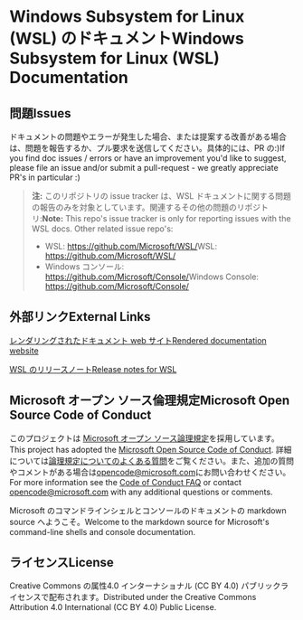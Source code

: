 # <a name="windows-subsystem-for-linux-wsl-documentation"></a><span data-ttu-id="29b00-101">Windows Subsystem for Linux (WSL) のドキュメント</span><span class="sxs-lookup"><span data-stu-id="29b00-101">Windows Subsystem for Linux (WSL) Documentation</span></span>

## <a name="issues"></a><span data-ttu-id="29b00-102">問題</span><span class="sxs-lookup"><span data-stu-id="29b00-102">Issues</span></span>
<span data-ttu-id="29b00-103">ドキュメントの問題やエラーが発生した場合、または提案する改善がある場合は、問題を報告するか、プル要求を送信してください。具体的には、PR の:)</span><span class="sxs-lookup"><span data-stu-id="29b00-103">If you find doc issues / errors or have an improvement you'd like to suggest, please file an issue and/or submit a pull-request - we greatly appreciate PR's in particular :)</span></span>

> <span data-ttu-id="29b00-104">**注:** このリポジトリの issue tracker は、WSL ドキュメントに関する問題の報告のみを対象としています。関連するその他の問題のリポジトリ:</span><span class="sxs-lookup"><span data-stu-id="29b00-104">**Note:** This repo's issue tracker is only for reporting issues with the WSL docs. Other related issue repo's:</span></span>
> * <span data-ttu-id="29b00-105">WSL: https://github.com/Microsoft/WSL/</span><span class="sxs-lookup"><span data-stu-id="29b00-105">WSL: https://github.com/Microsoft/WSL/</span></span>
> * <span data-ttu-id="29b00-106">Windows コンソール: https://github.com/Microsoft/Console/</span><span class="sxs-lookup"><span data-stu-id="29b00-106">Windows Console: https://github.com/Microsoft/Console/</span></span>

## <a name="external-links"></a><span data-ttu-id="29b00-107">外部リンク</span><span class="sxs-lookup"><span data-stu-id="29b00-107">External Links</span></span>

[<span data-ttu-id="29b00-108">レンダリングされたドキュメント web サイト</span><span class="sxs-lookup"><span data-stu-id="29b00-108">Rendered documentation website</span></span>](https://docs.microsoft.com/windows/wsl/) 

[<span data-ttu-id="29b00-109">WSL のリリースノート</span><span class="sxs-lookup"><span data-stu-id="29b00-109">Release notes for WSL</span></span>](https://docs.microsoft.com/en-us/windows/wsl/release-notes)

## <a name="microsoft-open-source-code-of-conduct"></a><span data-ttu-id="29b00-110">Microsoft オープン ソース倫理規定</span><span class="sxs-lookup"><span data-stu-id="29b00-110">Microsoft Open Source Code of Conduct</span></span>

<span data-ttu-id="29b00-111">このプロジェクトは [Microsoft オープン ソース論理規定](https://opensource.microsoft.com/codeofconduct/)を採用しています。</span><span class="sxs-lookup"><span data-stu-id="29b00-111">This project has adopted the [Microsoft Open Source Code of Conduct](https://opensource.microsoft.com/codeofconduct/).</span></span>
<span data-ttu-id="29b00-112">詳細については[論理規定についてのよくある質問](https://opensource.microsoft.com/codeofconduct/faq/)をご覧ください。また、追加の質問やコメントがある場合は[opencode@microsoft.com](mailto:opencode@microsoft.com)にお問い合わせください。</span><span class="sxs-lookup"><span data-stu-id="29b00-112">For more information see the [Code of Conduct FAQ](https://opensource.microsoft.com/codeofconduct/faq/) or contact [opencode@microsoft.com](mailto:opencode@microsoft.com) with any additional questions or comments.</span></span>

<span data-ttu-id="29b00-113">Microsoft のコマンドラインシェルとコンソールのドキュメントの markdown source へようこそ。</span><span class="sxs-lookup"><span data-stu-id="29b00-113">Welcome to the markdown source for Microsoft's command-line shells and console documentation.</span></span>

## <a name="license"></a><span data-ttu-id="29b00-114">ライセンス</span><span class="sxs-lookup"><span data-stu-id="29b00-114">License</span></span>
<span data-ttu-id="29b00-115">Creative Commons の属性4.0 インターナショナル (CC BY 4.0) パブリックライセンスで配布されます。</span><span class="sxs-lookup"><span data-stu-id="29b00-115">Distributed under the Creative Commons Attribution 4.0 International (CC BY 4.0) Public License.</span></span>
